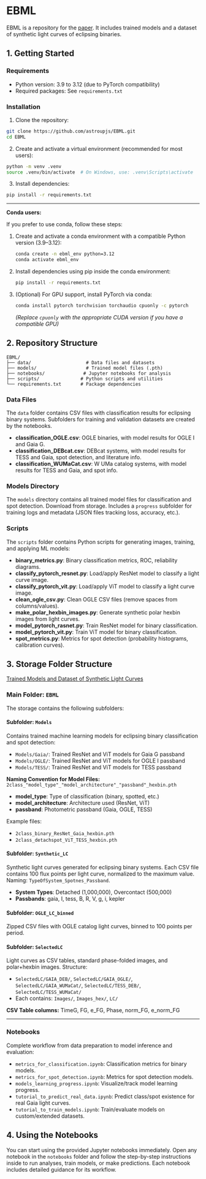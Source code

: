 # EBML

EBML is a repository for the [paper](https://ui.adsabs.harvard.edu/abs/2025A%26C....5300998P/abstract). It includes trained models and a dataset of synthetic light curves of eclipsing binaries.

## 1. Getting Started

### Requirements
- Python version: 3.9 to 3.12 (due to PyTorch compatibility)
- Required packages: See `requirements.txt`

### Installation
1. Clone the repository:
```bash
git clone https://github.com/astroupjs/EBML.git
cd EBML
```

2. Create and activate a virtual environment (recommended for most users):
```bash
python -m venv .venv
source .venv/bin/activate  # On Windows, use: .venv\Scripts\activate
```

3. Install dependencies:
```bash
pip install -r requirements.txt
```

---

**Conda users:**

If you prefer to use conda, follow these steps:

1. Create and activate a conda environment with a compatible Python version (3.9–3.12):
   ```bash
   conda create -n ebml_env python=3.12
   conda activate ebml_env
   ```
2. Install dependencies using pip inside the conda environment:
   ```bash
   pip install -r requirements.txt
   ```
3. (Optional) For GPU support, install PyTorch via conda:
   ```bash
   conda install pytorch torchvision torchaudio cpuonly -c pytorch
   ```
   *(Replace `cpuonly` with the appropriate CUDA version if you have a compatible GPU)*

## 2. Repository Structure
```
EBML/
├── data/                    # Data files and datasets
├── models/                  # Trained model files (.pth)
├── notebooks/              # Jupyter notebooks for analysis
├── scripts/               # Python scripts and utilities
└── requirements.txt       # Package dependencies
```

### Data Files
The `data` folder contains CSV files with classification results for eclipsing binary systems. Subfolders for training and validation datasets are created by the notebooks.
- **classification_OGLE.csv**: OGLE binaries, with model results for OGLE I and Gaia G.
- **classification_DEBcat.csv**: DEBcat systems, with model results for TESS and Gaia, spot detection, and literature info.
- **classification_WUMaCat.csv**: W UMa catalog systems, with model results for TESS and Gaia, and spot info.

### Models Directory
The `models` directory contains all trained model files for classification and spot detection. Download from storage. Includes a `progress` subfolder for training logs and metadata (JSON files tracking loss, accuracy, etc.).

### Scripts
The `scripts` folder contains Python scripts for generating images, training, and applying ML models:
- **binary_metrics.py**: Binary classification metrics, ROC, reliability diagrams.
- **classify_pytorch_resnet.py**: Load/apply ResNet model to classify a light curve image.
- **classify_pytorch_vit.py**: Load/apply ViT model to classify a light curve image.
- **clean_ogle_csv.py**: Clean OGLE CSV files (remove spaces from columns/values).
- **make_polar_hexbin_images.py**: Generate synthetic polar hexbin images from light curves.
- **model_pytorch_rasnet.py**: Train ResNet model for binary classification.
- **model_pytorch_vit.py**: Train ViT model for binary classification.
- **spot_metrics.py**: Metrics for spot detection (probability histograms, calibration curves).

## 3. Storage Folder Structure

[Trained Models and Dataset of Synthetic Light Curves](https://u.pcloud.link/publink/show?code=kZMm285Zoy7Q3IAQOakIshhv4jTeH8OAtS4y#folder=25535342132&tpl=publicfolderlist)

### Main Folder: `EBML`
The storage contains the following subfolders:

#### Subfolder: `Models`
Contains trained machine learning models for eclipsing binary classification and spot detection:
- `Models/Gaia/`: Trained ResNet and ViT models for Gaia G passband
- `Models/OGLE/`: Trained ResNet and ViT models for OGLE I passband
- `Models/TESS/`: Trained ResNet and ViT models for TESS passband

**Naming Convention for Model Files:**
`2class_"model_type"_"model_architecture"_"passband"_hexbin.pth`
- **model_type**: Type of classification (binary, spotted, etc.)
- **model_architecture**: Architecture used (ResNet, ViT)
- **passband**: Photometric passband (Gaia, OGLE, TESS)

Example files:
- `2class_binary_ResNet_Gaia_hexbin.pth`
- `2class_detachspot_ViT_TESS_hexbin.pth`

#### Subfolder: `Synthetic_LC`
Synthetic light curves generated for eclipsing binary systems. Each CSV file contains 100 flux points per light curve, normalized to the maximum value. Naming: `TypeOfSystem_Spotnes_Passband`.
- **System Types**: Detached (1,000,000), Overcontact (500,000)
- **Passbands**: gaia, I, tess, B, R, V, g, i, kepler

#### Subfolder: `OGLE_LC_binned`
Zipped CSV files with OGLE catalog light curves, binned to 100 points per period.

#### Subfolder: `SelectedLC`
Light curves as CSV tables, standard phase-folded images, and polar+hexbin images. Structure:
- `SelectedLC/GAIA_DEB/`, `SelectedLC/GAIA_OGLE/`, `SelectedLC/GAIA_WUMaCat/`, `SelectedLC/TESS_DEB/`, `SelectedLC/TESS_WUMaCat/`
- Each contains: `Images/`, `Images_hex/`, `LC/`

**CSV Table columns:** TimeG, FG, e_FG, Phase, norm_FG, e_norm_FG

---

### Notebooks
Complete workflow from data preparation to model inference and evaluation:
- `metrics_for_classification.ipynb`: Classification metrics for binary models.
- `metrics_for_spot_detection.ipynb`: Metrics for spot detection models.
- `models_learning_progress.ipynb`: Visualize/track model learning progress.
- `tutorial_to_predict_real_data.ipynb`: Predict class/spot existence for real Gaia light curves.
- `tutorial_to_train_models.ipynb`: Train/evaluate models on custom/extended datasets.

## 4. Using the Notebooks

You can start using the provided Jupyter notebooks immediately. Open any notebook in the `notebooks` folder and follow the step-by-step instructions inside to run analyses, train models, or make predictions. Each notebook includes detailed guidance for its workflow.


